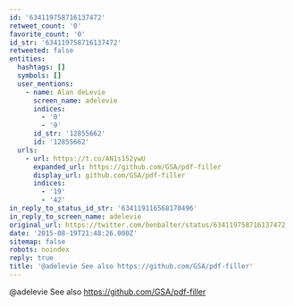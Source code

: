 ```yaml
---
id: '634119758716137472'
retweet_count: '0'
favorite_count: '0'
id_str: '634119758716137472'
retweeted: false
entities:
  hashtags: []
  symbols: []
  user_mentions:
    - name: Alan deLevie
      screen_name: adelevie
      indices:
        - '0'
        - '9'
      id_str: '12855662'
      id: '12855662'
  urls:
    - url: https://t.co/AN1s152ywU
      expanded_url: https://github.com/GSA/pdf-filler
      display_url: github.com/GSA/pdf-filler
      indices:
        - '19'
        - '42'
in_reply_to_status_id_str: '634119116568170496'
in_reply_to_screen_name: adelevie
original_url: https://twitter.com/benbalter/status/634119758716137472
date: '2015-08-19T21:48:26.000Z'
sitemap: false
robots: noindex
reply: true
title: '@adelevie See also https://github.com/GSA/pdf-filler'
---
```


@adelevie See also https://github.com/GSA/pdf-filler
